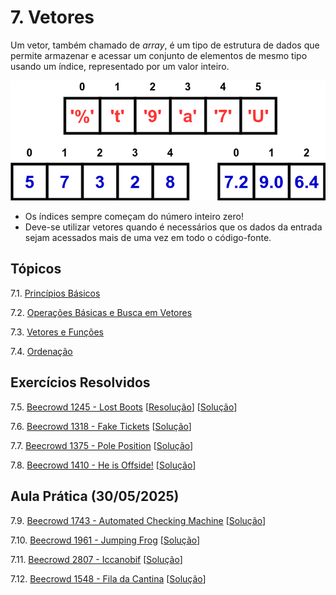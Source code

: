 # 7. Vetores

Um vetor, também chamado de *array*, é um tipo de estrutura de dados que permite armazenar e acessar um conjunto de elementos de mesmo tipo usando um índice, representado por um valor inteiro.

![Representação gráfica de um array](images/arrays.png)

- Os índices sempre começam do número inteiro zero!
- Deve-se utilizar vetores quando é necessários que os dados da entrada sejam acessados mais de uma vez em todo o código-fonte.

## Tópicos

7.1. [Princípios Básicos](definicao.md)

7.2. [Operações Básicas e Busca em Vetores](operacoes.md)

7.3. [Vetores e Funções](funcoes.md)

7.4. [Ordenação](ordenacao.md)

<!--6.3. [Ponteiros e Alocação Dinâmica de Memória](ponteiros.md)-->


## Exercícios Resolvidos

7.5. [Beecrowd 1245 - Lost Boots](https://judge.beecrowd.com/pt/problems/view/1245) [[Resolução](upsolving/beecrowd_1245.md)] [[Solução](upsolving/beecrowd_1245.c)]

7.6. [Beecrowd 1318 - Fake Tickets](https://judge.beecrowd.com/pt/problems/view/1318) [[Solução](upsolving/beecrowd_1318.c)]

7.7. [Beecrowd 1375 - Pole Position](https://judge.beecrowd.com/pt/problems/view/1375) [[Solução](upsolving/beecrowd_1375.c)]

7.8. [Beecrowd 1410 - He is Offside!](https://judge.beecrowd.com/pt/problems/view/1410) [[Solução](upsolving/beecrowd_1410.c)]


## Aula Prática (30/05/2025)

7.9. [Beecrowd 1743 - Automated Checking Machine](https://judge.beecrowd.com/pt/problems/view/1743) [[Solução](upsolving/beecrowd_1743.c)]

7.10. [Beecrowd 1961 - Jumping Frog](https://judge.beecrowd.com/pt/problems/view/1961) [[Solução](upsolving/beecrowd_1961.c)]

7.11. [Beecrowd 2807 - Iccanobif](https://judge.beecrowd.com/pt/problems/view/2807) [[Solução](upsolving/beecrowd_2807.c)]

7.12. [Beecrowd 1548 - Fila da Cantina](https://judge.beecrowd.com/pt/problems/view/1548) [[Solução](upsolving/beecrowd_1548.c)]


